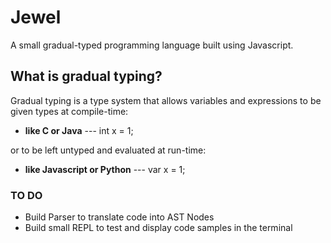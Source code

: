 # Jewel
 A small gradual-typed programming language built using Javascript. 

## What is gradual typing?
Gradual typing is a type system that allows variables and expressions to be given types at compile-time:

 -  **like C or Java**  --- int x = 1;

or to be left untyped and evaluated at run-time: 

 -  **like Javascript or Python**  --- var x = 1;


### TO DO
- Build Parser to translate code into AST Nodes
- Build small REPL to test and display code samples in the terminal
